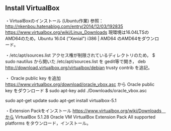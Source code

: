 ## Install VirtualBox

・VirtualBoxのインストール
(Ubuntu作業)
参照：http://nkenbou.hatenablog.com/entry/2014/12/03/192835
https://www.virtualbox.org/wiki/Linux_Downloads
現環境は16.04LTSのAMD64のため，Ubuntu 16.04 ("Xenial")  i386 |  AMD64
のAMD64をダウンロード。

・/etc/apt/sources.list
アクセス権が制限されているディレクトリのため，
$ sudo nautilus
から開いた /etc/apt/sources.list を gedit等で開き，
deb http://download.virtualbox.org/virtualbox/debian trusty contrib
を追記。

・ Oracle public key を追加
https://www.virtualbox.org/download/oracle_vbox.asc から Oracle public key をダウンロード
$ sudo apt-key add ./Downloads/oracle_vbox.asc

sudo apt-get update
sudo apt-get install virtualbox-5.1

・Extension Packをインストール
https://www.virtualbox.org/wiki/Downloads　から
VirtualBox 5.1.28 Oracle VM VirtualBox Extension Pack  All supported platforms
をタウンロード，インストール。
